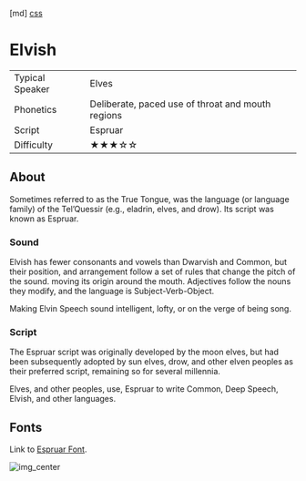 [md]
[css](-OCVFMyYfsylqoZPiW6l)

# Elvish

|                 |                                                   |
| :-------------- | :------------------------------------------------ |
| Typical Speaker | Elves                                             |
| Phonetics       | Deliberate, paced use of throat and mouth regions |
| Script          | Espruar                                           |
| Difficulty      | ★★★☆☆                                             |

<div style="display: none;">
<!-- ★ ☆ -->
</div>

## About

Sometimes referred to as the True Tongue, was the language (or language family) of the Tel’Quessir (e.g., eladrin, elves, and drow). Its script was known as Espruar.

### Sound

Elvish has fewer consonants and vowels than Dwarvish and Common, but their position, and arrangement follow a set of rules that change the pitch of the sound. moving its origin around the mouth. Adjectives follow the nouns they modify, and the language is Subject-Verb-Object.

Making Elvin Speech sound intelligent, lofty, or on the verge of being song.

### Script

The Espruar script was originally developed by the moon elves, but had been subsequently adopted by sun elves, drow, and other elven peoples as their preferred script, remaining so for several millennia.

Elves, and other peoples, use, Espruar to write Common, Deep Speech, Elvish, and other languages.

## Fonts

Link to [Espruar Font](https://github.com/Tougher-Together-Gaming/default-game-assets/blob/main/fonts/olde-espruar.zip).

![img_center](https://raw.githubusercontent.com/Tougher-Together-Gaming/default-game-assets/refs/heads/main/fonts/images/olde-espruar-font-charmap.png)

<div style="display: none;" id="easySpeakWords">
drii, elandi, ausa, ilphu, saaden, tha, irasku, kulaa, sain, sanerek
</div>